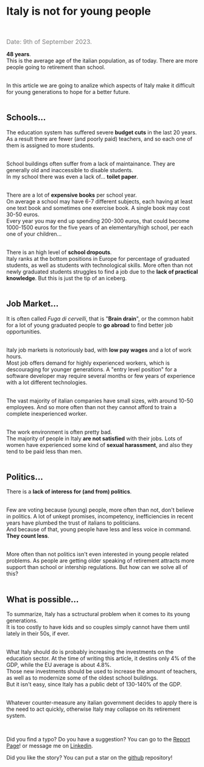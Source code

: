 # Italy is not for young people
<br /><br />
<span class="date">Date: 9th of September 2023.</span><br />

**48 years**.<br />
This is the average age of the italian population, as of today. There are more people going to retirement than school.<br /><br />

In this article we are going to analize which aspects of Italy make it difficult for young generations to hope for a better future. <br /><br />

## Schools...
The education system has suffered severe **budget cuts** in the last 20 years. As a result there are fewer (and poorly paid) teachers, and so each one of them is assigned to more students. <br /><br />

School buildings often suffer from a lack of maintainance. They are generally old and inaccessible to disable students.<br />
In my school there was even a lack of... **toilet paper**.<br /><br />

There are a lot of **expensive books** per school year.<br /> 
On average a school may have 6-7 different subjects, each having at least one text book and sometimes one exercise book. A single book may cost 30-50 euros.<br /> Every year you may end up spending 200-300 euros, that could become 1000-1500 euros for the five years of an elementary/high school, per each one of your children... <br /><br />

There is an high level of **school dropouts**.<br /> 
Italy ranks at the bottom positions in Europe for percentage of graduated students, as well as students with technological skills. More often than not newly graduated students struggles to find a job due to the **lack of practical knowledge**.
But this is just the tip of an iceberg.<br /><br />

## Job Market...
It is often called *Fuga di cervelli*, that is "**Brain drain**", or the common habit for a lot of young graduated people to **go abroad** to find better job opportunities.<br /><br />

Italy job markets is notoriously bad, with **low pay wages** and a lot of work hours.<br /> Most job offers demand for highly experienced workers, which is descouraging for younger generations. A "entry level position" for a software developer may require several months or few years of experience with a lot different technologies.<br /><br />

The vast majority of italian companies have small sizes, with around 10-50 employees. And so more often than not they cannot afford to train a complete inexperienced worker.<br /><br />

The work environment is often pretty bad.<br />
The majority of people in Italy **are not satisfied** with their jobs. Lots of women have experienced some kind of **sexual harassment**, and also they tend to be paid less than men. <br /><br />

## Politics...
There is a **lack of interess for (and from) politics**.<br /><br />

Few are voting because (young) people, more often than not, don't believe in politics. A lot of unkept promises, incompetency, inefficiencies in recent years have plumbed the trust of italians to politicians.<br />
And because of that, young people have less and less voice in command. **They count less**.<br /><br />

More often than not politics isn't even interested in young people related problems. As people are getting older speaking of retirement attracts more support than school or intership regulations. But how can we solve all of this?<br /><br />

## What is possible...
To summarize, Italy has a sctructural problem when it comes to its young generations.<br />
It is too costly to have kids and so couples simply cannot have them until lately in their 50s, if ever.<br /><br />

What Italy should do is probably increasing the investments on the education sector. At the time of writing this article, it destins only 4% of the GDP, while the EU average is about 4.8%.<br /> 
Those new investments should be used to increase the amount of teachers, as well as to modernize some of the oldest school buildings.<br />
But it isn't easy, since Italy has a public debt of 130-140% of the GDP.<br /><br />

Whatever counter-measure any italian government decides to apply there is the need to act quickly, otherwise Italy may collapse on its retirement system.

<br />

Did you find a typo? Do you have a suggestion? You can go to the <a href="https://github.com/Gabri432/angular-personal-website/issues/new" target="_blank" title="Go to the Github repository">Report Page</a>! or message me on <a href="https://www.linkedin.com/in/gabriele-gatti-87b321190/" target="_blank" title="Go to my Linkeding profile">Linkedin</a>.

Did you like the story? You can put a star on the <a href="https://github.com/Gabri432/angular-personal-website/" target="_blank" title="Go to the Github repository">github</a> repository!


<style>
.date {
    color: grey;
    font-size: 16px
}
</style>